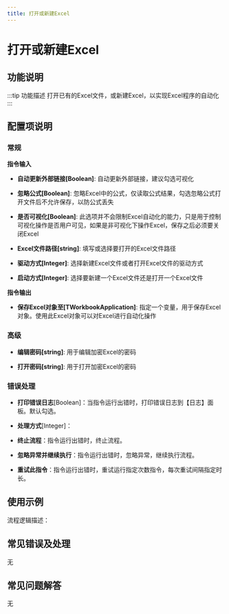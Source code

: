 ```yaml
---
title: 打开或新建Excel
---
```


# 打开或新建Excel

## 功能说明

:::tip 功能描述
打开已有的Excel文件，或新建Excel，以实现Excel程序的自动化
:::

## 配置项说明

### 常规

**指令输入**

- **自动更新外部链接[Boolean]**: 自动更新外部链接，建议勾选可视化

- **忽略公式[Boolean]**: 忽略Excel中的公式，仅读取公式结果，勾选忽略公式打开文件后不允许保存，以防公式丢失

- **是否可视化[Boolean]**: 此选项并不会限制Excel自动化的能力，只是用于控制可视化操作是否用户可见，如果是非可视化下操作Excel，保存之后必须要关闭Excel

- **Excel文件路径[string]**: 填写或选择要打开的Excel文件路径

- **驱动方式[Integer]**: 选择新建Excel文件或者打开Excel文件的驱动方式

- **启动方式[Integer]**: 选择要新建一个Excel文件还是打开一个Excel文件


**指令输出**

- **保存Excel对象至[TWorkbookApplication]**: 指定一个变量，用于保存Excel对象。使用此Excel对象可以对Excel进行自动化操作

### 高级

- **编辑密码[string]**: 用于编辑加密Excel的密码

- **打开密码[string]**: 用于打开加密Excel的密码

### 错误处理

- **打印错误日志**[Boolean]：当指令运行出错时，打印错误日志到【日志】面板。默认勾选。

- **处理方式**[Integer]：

 - **终止流程**：指令运行出错时，终止流程。

 - **忽略异常并继续执行**：指令运行出错时，忽略异常，继续执行流程。

 - **重试此指令**：指令运行出错时，重试运行指定次数指令，每次重试间隔指定时长。

## 使用示例

流程逻辑描述：

## 常见错误及处理

无

## 常见问题解答

无

